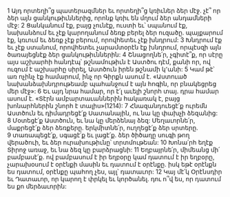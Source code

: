 1 Այդ որտեղի՞ց պատերազմներ եւ որտեղի՞ց կռիւներ ձեր մէջ. չէ՞ որ ձեր այն ցանկութիւններից, որոնք կռիւ են մղում ձեր անդամների մէջ: 2 Ցանկանում էք, բայց չունէք, ուստի եւ՝ սպանում էք, նախանձում եւ չէք կարողանում ձեռք բերել ձեր ուզածը. պայքարում էք, կռւում եւ ձեռք չէք բերում, որովհետեւ չէք խնդրում: 3 Խնդրում էք եւ չէք ստանում, որովհետեւ չարամտօրէն էք խնդրում, որպէսզի այն ծառայեցնէք ձեր ցանկութիւններին: 4 Շնացողնե՛ր, չգիտէ՞ք, որ սէրը այս աշխարհի հանդէպ՝ թշնամութիւն է Աստծու դէմ, քանի որ, ով ուզում է աշխարհը սիրել, Աստծուն իրեն թշնամի կ՚անի: 5 Կամ թէ՝ առ ոչինչ էք համարում, ինչ որ Գիրքն ասում է.
«Աստուած նախանձախնդրութեամբ
պահանջում է այն հոգին,
որ բնակեցրեց մեր մէջ»:
6 Եւ այդ նրա համար, որ է՛լ աւելի շնորհ տայ. դրա համար ասում է.
«Տէրն ամբարտաւաններին հակառակ է,
բայց խոնարհներին շնորհ է տալիս»(1214):
7 Հնազանդուեցէ՛ք ուրեմն Աստծուն եւ դիմադրեցէ՛ք Սատանային, ու նա կը փախչի ձեզանից: 8 Մօտեցէ՛ք Աստծուն, եւ նա կը մերձենայ ձեզ: Մեղաւորնե՛ր, մաքրեցէ՛ք ձեր ձեռքերը. երկմիտնե՛ր, ուղղեցէ՛ք ձեր սրտերը. 9 տառապեցէ՛ք, սգացէ՛ք եւ լացէ՛ք. ձեր ծիծաղը սուգի թող վերածուի, եւ ձեր ուրախութիւնը՝ տրտմութեան: 10 Խոնա՛րհ եղէք Տիրոջ առաջ, եւ նա ձեզ կը բարձրացնի:
11 Եղբայրնե՛ր, միմեանց մի՛ բամբասէ՛ք. ով բամբասում է իր եղբօրը կամ դատում է իր եղբօրը, չարախօսում է օրէնքի մասին եւ դատում է օրէնքը. իսկ եթէ օրէնքն ես դատում, օրէնքը պահող չես, այլ՝ դատաւոր: 12 Կայ մէ՛կ Օրէնսդիր եւ Դատաւոր, որ կարող է փրկել եւ կործանել. դու ո՞վ ես, որ դատում ես քո մերձաւորին:
